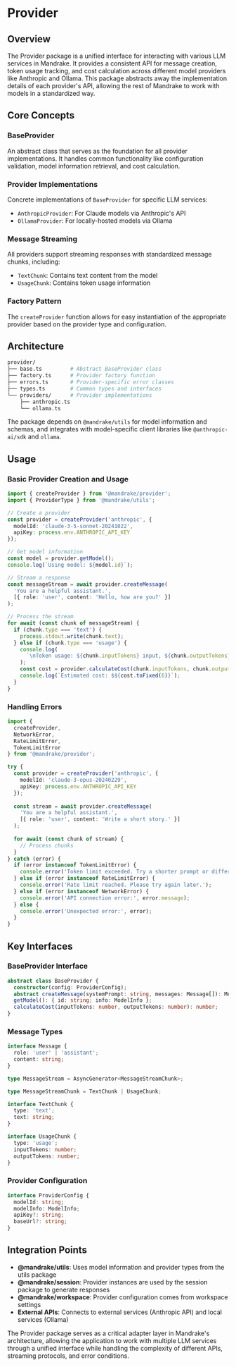 # Provider

## Overview

The Provider package is a unified interface for interacting with various LLM services in Mandrake. It provides a consistent API for message creation, token usage tracking, and cost calculation across different model providers like Anthropic and Ollama. This package abstracts away the implementation details of each provider's API, allowing the rest of Mandrake to work with models in a standardized way.

## Core Concepts

### BaseProvider

An abstract class that serves as the foundation for all provider implementations. It handles common functionality like configuration validation, model information retrieval, and cost calculation.

### Provider Implementations

Concrete implementations of `BaseProvider` for specific LLM services:

- `AnthropicProvider`: For Claude models via Anthropic's API
- `OllamaProvider`: For locally-hosted models via Ollama

### Message Streaming

All providers support streaming responses with standardized message chunks, including:

- `TextChunk`: Contains text content from the model
- `UsageChunk`: Contains token usage information

### Factory Pattern

The `createProvider` function allows for easy instantiation of the appropriate provider based on the provider type and configuration.

## Architecture

```sh
provider/
├── base.ts         # Abstract BaseProvider class
├── factory.ts      # Provider factory function
├── errors.ts       # Provider-specific error classes
├── types.ts        # Common types and interfaces
└── providers/      # Provider implementations
    ├── anthropic.ts
    └── ollama.ts
```

The package depends on `@mandrake/utils` for model information and schemas, and integrates with model-specific client libraries like `@anthropic-ai/sdk` and `ollama`.

## Usage

### Basic Provider Creation and Usage

```typescript
import { createProvider } from '@mandrake/provider';
import { ProviderType } from '@mandrake/utils';

// Create a provider
const provider = createProvider('anthropic', {
  modelId: 'claude-3-5-sonnet-20241022',
  apiKey: process.env.ANTHROPIC_API_KEY
});

// Get model information
const model = provider.getModel();
console.log(`Using model: ${model.id}`);

// Stream a response
const messageStream = await provider.createMessage(
  'You are a helpful assistant.',
  [{ role: 'user', content: 'Hello, how are you?' }]
);

// Process the stream
for await (const chunk of messageStream) {
  if (chunk.type === 'text') {
    process.stdout.write(chunk.text);
  } else if (chunk.type === 'usage') {
    console.log(
      `\nToken usage: ${chunk.inputTokens} input, ${chunk.outputTokens} output`
    );
    const cost = provider.calculateCost(chunk.inputTokens, chunk.outputTokens);
    console.log(`Estimated cost: $${cost.toFixed(6)}`);
  }
}
```

### Handling Errors

```typescript
import { 
  createProvider, 
  NetworkError, 
  RateLimitError, 
  TokenLimitError 
} from '@mandrake/provider';

try {
  const provider = createProvider('anthropic', { 
    modelId: 'claude-3-opus-20240229',
    apiKey: process.env.ANTHROPIC_API_KEY
  });
  
  const stream = await provider.createMessage(
    'You are a helpful assistant.',
    [{ role: 'user', content: 'Write a short story.' }]
  );
  
  for await (const chunk of stream) {
    // Process chunks
  }
} catch (error) {
  if (error instanceof TokenLimitError) {
    console.error('Token limit exceeded. Try a shorter prompt or different model.');
  } else if (error instanceof RateLimitError) {
    console.error('Rate limit reached. Please try again later.');
  } else if (error instanceof NetworkError) {
    console.error('API connection error:', error.message);
  } else {
    console.error('Unexpected error:', error);
  }
}
```

## Key Interfaces

### BaseProvider Interface

```typescript
abstract class BaseProvider {
  constructor(config: ProviderConfig);
  abstract createMessage(systemPrompt: string, messages: Message[]): MessageStream;
  getModel(): { id: string; info: ModelInfo };
  calculateCost(inputTokens: number, outputTokens: number): number;
}
```

### Message Types

```typescript
interface Message {
  role: 'user' | 'assistant';
  content: string;
}

type MessageStream = AsyncGenerator<MessageStreamChunk>;

type MessageStreamChunk = TextChunk | UsageChunk;

interface TextChunk {
  type: 'text';
  text: string;
}

interface UsageChunk {
  type: 'usage';
  inputTokens: number;
  outputTokens: number;
}
```

### Provider Configuration

```typescript
interface ProviderConfig {
  modelId: string;
  modelInfo: ModelInfo;
  apiKey?: string;
  baseUrl?: string;
}
```

## Integration Points

- **@mandrake/utils**: Uses model information and provider types from the utils package
- **@mandrake/session**: Provider instances are used by the session package to generate responses
- **@mandrake/workspace**: Provider configuration comes from workspace settings
- **External APIs**: Connects to external services (Anthropic API) and local services (Ollama)

The Provider package serves as a critical adapter layer in Mandrake's architecture, allowing the application to work with multiple LLM services through a unified interface while handling the complexity of different APIs, streaming protocols, and error conditions.
